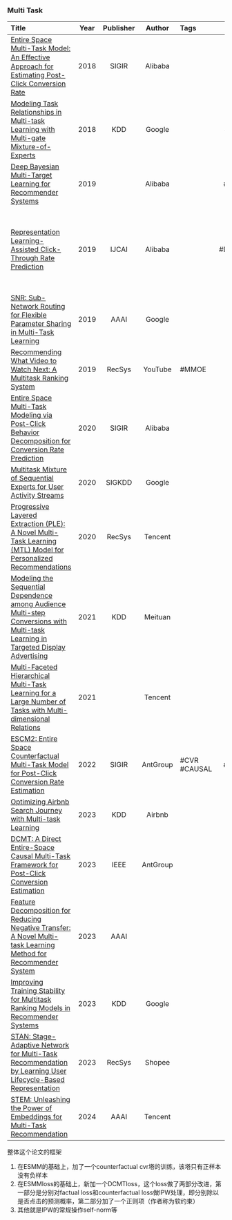 ### Multi Task
| Title                                                                                                                                                                                                                                                                                                                          | Year | Publisher |  Author  | Tags         |  Alias   |  Score   | IsRead |                                                                     Notes                                                                     | Remarks                                        |
| :----------------------------------------------------------------------------------------------------------------------------------------------------------------------------------------------------------------------------------------------------------------------------------------------------------------------------- | :--: | :-------: | :------: | :----------- | :------: | :------: | :----: | :-------------------------------------------------------------------------------------------------------------------------------------------: | ---------------------------------------------- |
| [Entire Space Multi-Task Model: An Eﬀective Approach for Estimating Post-Click Conversion Rate]([2018][Alibaba][ESMM]%20Entire%20Space%20Multi-Task%20Model%20-%20An%20Eﬀective%20Approach%20for%20Estimating%20Post-Click%20Conversion%20Rate.pdf)                                                                            | 2018 |   SIGIR   | Alibaba  |              |  #ESMM   | ⭐️⭐⭐️⭐⭐️ |   Y    |                                                                                                                                               | ESMM                                           |
| [Modeling Task Relationships in Multi-task Learning with Multi-gate Mixture-of-Experts]([2018][Google][MMOE]%20Modeling%20Task%20Relationships%20in%20Multi-task%20Learning%20with%20Multi-gate%20Mixture-of-Experts.pdf)                                                                                                      | 2018 |    KDD    |  Google  |              |  #MMOE   | ⭐️⭐⭐️⭐⭐️ |   Y    |                                                                                                                                               |                                                |
| [Deep Bayesian Multi-Target Learning for Recommender Systems]([2019][Alibaba][DBMTL]%20Deep%20Bayesian%20Multi-Target%20Learning%20for%20Recommender%20Systems.pdf)                                                                                                                                                            | 2019 |           | Alibaba  |              |  #DBMTL  |          |   N    |                                                                                                                                               |                                                |
| [Representation Learning-Assisted Click-Through Rate Prediction]([2019][Alibaba][DeepMCP]%20Representation%20Learning-Assisted%20Click-Through%20Rate%20Prediction.pdf)                                                                                                                                                        | 2019 |   IJCAI   | Alibaba  |              | #DeepMCP |          |   N    |                                [论文解读](Representation%20Learning-Assisted%20Click-Through%20Rate%20Prediction)                                 | 引入 user-ad 和 ad-ad 的 关系来丰富 表示学习，提升 fea-CTR预估效果 |
| [SNR: Sub-Network Routing for Flexible Parameter Sharing in Multi-Task Learning]([2019][Google][SNR]%20SNR-%20Sub-Network%20Routing%20for%20Flexible%20Parameter%20Sharing%20in%20Multi-Task%20Learning.pdf)                                                                                                                   | 2019 |   AAAI    |  Google  |              |   #SNR   |          |   N    |                                                                                                                                               |                                                |
| [Recommending What Video to Watch Next: A Multitask Ranking System]([2019][YouTube]%20Recommending%20What%20Video%20to%20Watch%20Next%20-%20A%20Multitask%20Ranking%20System.pdf)                                                                                                                                              | 2019 |  RecSys   | YouTube  | #MMOE        |          |  ⭐️⭐⭐️⭐  |   Y    |                                                                                                                                               | 通过drop-out缓解MMOE极化问题                           |
| [Entire Space Multi-Task Modeling via Post-Click Behavior Decomposition for Conversion Rate Prediction]([2020][Alibaba][ESM2]%20Entire%20Space%20Multi-Task%20Modeling%20via%20Post-Click%20Behavior%20Decomposition%20for%20Conversion%20Rate%20Prediction.pdf)                                                               | 2020 |   SIGIR   | Alibaba  |              |  #ESM2   |  ⭐️⭐⭐️⭐  |   Y    |                                                                                                                                               | ESMM的扩展                                        |
| [Multitask Mixture of Sequential Experts for User Activity Streams]([2020][Google][MoSE]%20Multitask%20Mixture%20of%20Sequential%20Experts%20for%20User%20Activity%20Streams.pdf)                                                                                                                                              | 2020 |  SIGKDD   |  Google  |              |  #MoSE   |          |   N    |                                                                                                                                               |                                                |
| [Progressive Layered Extraction (PLE): A Novel Multi-Task Learning (MTL) Model for Personalized Recommendations]([2020][Tencent][PLE]%20Progressive%20Layered%20Extraction%20(PLE)%20-%20A%20Novel%20Multi-Task%20Learning%20(MTL)%20Model%20for%20Personalized%20Recommendations.pdf)                                         | 2020 |  RecSys   | Tencent  |              |   #PLE   | ⭐️⭐⭐️⭐⭐️ |   Y    | [论文解读](Progressive%20Layered%20Extraction%20(PLE)%20A%20Novel%20Multi-Task%20Learning%20(MTL)%20Model%20for%20Personalized%20Recommendations) | RecSys'20 Best Paper                           |
| [Modeling the Sequential Dependence among Audience Multi-step Conversions with Multi-task Learning in Targeted Display Advertising]([2021][Meituan][AITM]%20Modeling%20the%20Sequential%20Dependence%20among%20Audience%20Multi-step%20Conversions%20with%20Multi-task%20Learning%20in%20Targeted%20Display%20Advertising.pdf) | 2021 |    KDD    | Meituan  |              |  #AITM   |          |   N    |                                                                                                                                               |                                                |
| [Multi-Faceted Hierarchical Multi-Task Learning for a Large Number of Tasks with Multi-dimensional Relations]([2021][Tencent][MFH]%20Multi-Faceted%20Hierarchical%20Multi-Task%20Learning%20for%20a%20Large%20Number%20of%20Tasks%20with%20Multi-dimensional%20Relations.pdf)                                                  | 2021 |           | Tencent  |              |   #MFH   |          |   N    |                                                                                                                                               |                                                |
| [ESCM2: Entire Space Counterfactual Multi-Task Model for Post-Click Conversion Rate Estimation]([2022][AntGroup][ESCM2]%20ESCM2%20-%20Entire%20Space%20Counterfactual%20Multi-Task%20Model%20for%20Post-Click%20Conversion%20Rate%20Estimation.pdf)                                                                            | 2022 |   SIGIR   | AntGroup | #CVR #CAUSAL |  #ESCM2  | ⭐️⭐⭐️⭐️  |   N    |                                                                                                                                               |                                                |
| [Optimizing Airbnb Search Journey with Multi-task Learning]([2023][Airbnb]%20Optimizing%20Airbnb%20Search%20Journey%20with%20Multi-task%20Learning.pdf)                                                                                                                                                                        | 2023 |    KDD    |  Airbnb  |              |          |          |   N    |                                                                                                                                               |                                                |
| [DCMT: A Direct Entire-Space Causal Multi-Task Framework for Post-Click Conversion Estimation]([2023][AntGroup][DCMT]%20DCMT%20-%20A%20Direct%20Entire-Space%20Causal%20Multi-Task%20Framework%20for%20Post-Click%20Conversion%20Estimation.pdf)                                                                               | 2023 |   IEEE    | AntGroup |              |          |          |   N    |                                                                                                                                               |                                                |
| [Feature Decomposition for Reducing Negative Transfer: A Novel Multi-task Learning Method for Recommender System]([2023][FDN]%20Feature%20Decomposition%20for%20Reducing%20Negative%20Transfer%20-%20A%20Novel%20Multi-task%20Learning%20Method%20for%20Recommender%20System.pdf)                                              | 2023 |   AAAI    |          |              |   #FDN   |          |   N    |                                                                                                                                               |                                                |
| [Improving Training Stability for Multitask Ranking Models in Recommender Systems]([2023][Google]%20Improving%20Training%20Stability%20for%20Multitask%20Ranking%20Models%20in%20Recommender%20Systems.pdf)                                                                                                                    | 2023 |    KDD    |  Google  |              |          |          |   N    |                                                                                                                                               |                                                |
| [STAN: Stage-Adaptive Network for Multi-Task Recommendation by Learning User Lifecycle-Based Representation]([2023][Shopee][STAN]%20STAN%20-%20Stage-Adaptive%20Network%20for%20Multi-Task%20Recommendation%20by%20Learning%20User%20Lifecycle-Based%20Representation.pdf)                                                     | 2023 |  RecSys   |  Shopee  |              |          |          |   N    |                                                                                                                                               |                                                |
| [STEM: Unleashing the Power of Embeddings for Multi-Task Recommendation]([2024][Tencent][STEM]%20STEM%20-%20Unleashing%20the%20Power%20of%20Embeddings%20for%20Multi-Task%20Recommendation.pdf)                                                                                                                                | 2024 |   AAAI    | Tencent  |              |  #STEM   |          |   N    |                                                                                                                                               | [参考](https://zhuanlan.zhihu.com/p/698112469)   |


整体这个论文的框架
1. 在ESMM的基础上，加了一个counterfactual cvr塔的训练，该塔只有正样本没有负样本
2. 在ESMMloss的基础上，新加一个DCMTloss，这个loss做了两部分改进，第一部分是分别对factual loss和counterfactual loss做IPW处理，即分别除以是否点击的预测概率，第二部分加了一个正则项（作者称为软约束）
3. 其他就是IPW的常规操作self-norm等